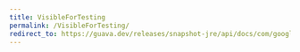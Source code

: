 ```yaml
---
title: VisibleForTesting
permalink: /VisibleForTesting/
redirect_to: https://guava.dev/releases/snapshot-jre/api/docs/com/google/common/annotations/VisibleForTesting.html
---
```

